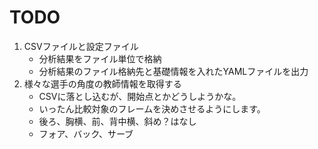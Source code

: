 # TODO

1. CSVファイルと設定ファイル
   - 分析結果をファイル単位で格納
   - 分析結果のファイル格納先と基礎情報を入れたYAMLファイルを出力
2. 様々な選手の角度の教師情報を取得する
   - CSVに落とし込むが、開始点とかどうしようかな。
   - いったん比較対象のフレームを決めさせるようにします。
   - 後ろ、胸横、前、背中横、斜め？はなし
   - フォア、バック、サーブ
